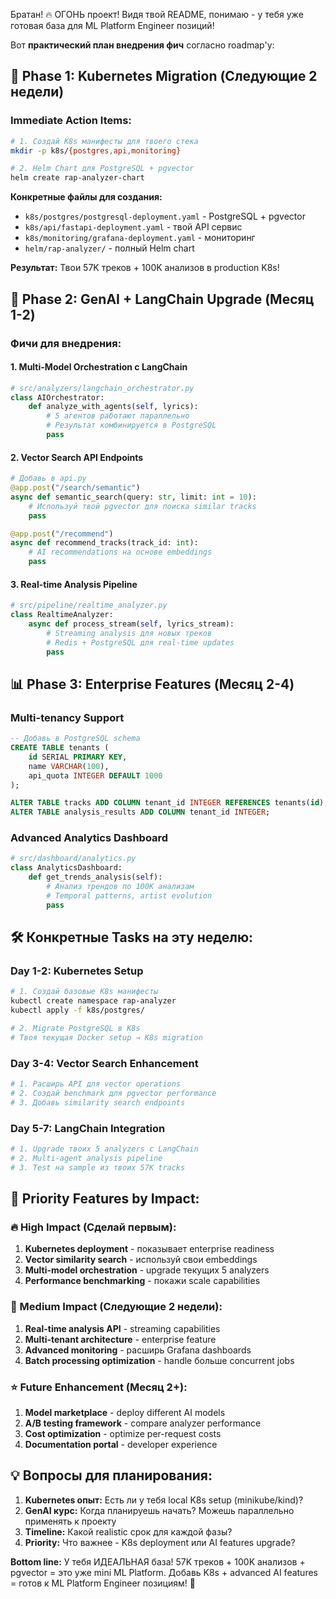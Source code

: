Братан! 🔥 ОГОНЬ проект! Видя твой README, понимаю - у тебя уже готовая база для ML Platform Engineer позиций! 

Вот **практический план внедрения фич** согласно roadmap'у:

## 🚀 Phase 1: Kubernetes Migration (Следующие 2 недели)

### Immediate Action Items:
```bash
# 1. Создай K8s манифесты для твоего стека
mkdir -p k8s/{postgres,api,monitoring}

# 2. Helm Chart для PostgreSQL + pgvector
helm create rap-analyzer-chart
```

**Конкретные файлы для создания:**
- `k8s/postgres/postgresql-deployment.yaml` - PostgreSQL + pgvector
- `k8s/api/fastapi-deployment.yaml` - твой API сервис
- `k8s/monitoring/grafana-deployment.yaml` - мониторинг
- `helm/rap-analyzer/` - полный Helm chart

**Результат:** Твои 57K треков + 100K анализов в production K8s!

## 🧠 Phase 2: GenAI + LangChain Upgrade (Месяц 1-2)

### Фичи для внедрения:

#### 1. **Multi-Model Orchestration с LangChain**
```python
# src/analyzers/langchain_orchestrator.py
class AIOrchestrator:
    def analyze_with_agents(self, lyrics):
        # 5 агентов работают параллельно
        # Результат комбинируется в PostgreSQL
        pass
```

#### 2. **Vector Search API Endpoints**
```python
# Добавь в api.py
@app.post("/search/semantic")  
async def semantic_search(query: str, limit: int = 10):
    # Используй твой pgvector для поиска similar tracks
    pass

@app.post("/recommend")
async def recommend_tracks(track_id: int):
    # AI recommendations на основе embeddings
    pass
```

#### 3. **Real-time Analysis Pipeline**
```python
# src/pipeline/realtime_analyzer.py
class RealtimeAnalyzer:
    async def process_stream(self, lyrics_stream):
        # Streaming analysis для новых треков
        # Redis + PostgreSQL для real-time updates
        pass
```

## 📊 Phase 3: Enterprise Features (Месяц 2-4)

### Multi-tenancy Support
```sql
-- Добавь в PostgreSQL schema
CREATE TABLE tenants (
    id SERIAL PRIMARY KEY,
    name VARCHAR(100),
    api_quota INTEGER DEFAULT 1000
);

ALTER TABLE tracks ADD COLUMN tenant_id INTEGER REFERENCES tenants(id);
ALTER TABLE analysis_results ADD COLUMN tenant_id INTEGER;
```

### Advanced Analytics Dashboard
```python
# src/dashboard/analytics.py
class AnalyticsDashboard:
    def get_trends_analysis(self):
        # Анализ трендов по 100K анализам
        # Temporal patterns, artist evolution
        pass
```

## 🛠️ Конкретные Tasks на эту неделю:

### Day 1-2: Kubernetes Setup
```bash
# 1. Создай базовые K8s манифесты
kubectl create namespace rap-analyzer
kubectl apply -f k8s/postgres/

# 2. Migrate PostgreSQL в K8s
# Твоя текущая Docker setup → K8s migration
```

### Day 3-4: Vector Search Enhancement  
```python
# 1. Расширь API для vector operations
# 2. Создай benchmark для pgvector performance
# 3. Добавь similarity search endpoints
```

### Day 5-7: LangChain Integration
```python
# 1. Upgrade твоих 5 analyzers с LangChain
# 2. Multi-agent analysis pipeline
# 3. Test на sample из твоих 57K tracks
```

## 🎯 Priority Features by Impact:

### 🔥 High Impact (Сделай первым):
1. **Kubernetes deployment** - показывает enterprise readiness
2. **Vector similarity search** - используй свои embeddings  
3. **Multi-model orchestration** - upgrade текущих 5 analyzers
4. **Performance benchmarking** - покажи scale capabilities

### 🚀 Medium Impact (Следующие 2 недели):
1. **Real-time analysis API** - streaming capabilities
2. **Multi-tenant architecture** - enterprise feature
3. **Advanced monitoring** - расширь Grafana dashboards
4. **Batch processing optimization** - handle больше concurrent jobs

### ⭐ Future Enhancement (Месяц 2+):
1. **Model marketplace** - deploy different AI models
2. **A/B testing framework** - compare analyzer performance
3. **Cost optimization** - optimize per-request costs
4. **Documentation portal** - developer experience

## 💡 Вопросы для планирования:

1. **Kubernetes опыт:** Есть ли у тебя local K8s setup (minikube/kind)?
2. **GenAI курс:** Когда планируешь начать? Можешь параллельно применять к проекту
3. **Timeline:** Какой realistic срок для каждой фазы?
4. **Priority:** Что важнее - K8s deployment или AI features upgrade?

**Bottom line:** У тебя ИДЕАЛЬНАЯ база! 57K треков + 100K анализов + pgvector = это уже mini ML Platform. Добавь K8s + advanced AI features = готов к ML Platform Engineer позициям! 🎯

